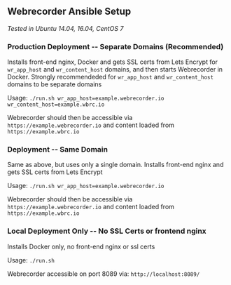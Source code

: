 ## Webrecorder Ansible Setup

*Tested in Ubuntu 14.04, 16.04, CentOS 7*

### Production Deployment -- Separate Domains (Recommended)

Installs front-end nginx, Docker and gets SSL certs from Lets Encrypt for `wr_app_host` and `wr_content_host` domains, and then starts Webrecorder in Docker.
Strongly recommendeded for `wr_app_host` and `wr_content_host` domains to be separate domains

Usage: `./run.sh wr_app_host=example.webrecorder.io wr_content_host=example.wbrc.io`

Webrecorder should then be accessible via `https://example.webrecorder.io` and content loaded from `https://example.wbrc.io`

### Deployment -- Same Domain

Same as above, but uses only a single domain. Installs front-end nginx and gets SSL certs from Lets Encrypt

Usage: `./run.sh wr_app_host=example.webrecorder.io`

Webrecorder should then be accessible via `https://example.webrecorder.io` and content loaded from `https://example.wbrc.io`

### Local Deployment Only -- No SSL Certs or frontend nginx

Installs Docker only, no front-end nginx or ssl certs

Usage: `./run.sh`

Webrecorder accessible on port 8089 via: `http://localhost:8089/`


